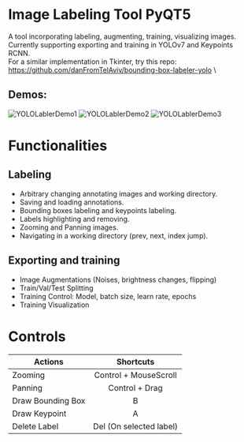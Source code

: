 # Image Labeling Tool PyQT5
A tool incorporating labeling, augmenting, training, visualizing images. Currently supporting exporting and training in YOLOv7 and Keypoints RCNN.\
For a similar implementation in Tkinter, try this repo: https://github.com/danFromTelAviv/bounding-box-labeler-yolo
\
## Demos:
![YOLOLablerDemo1](https://user-images.githubusercontent.com/20887245/234948143-ba3fa97a-faf5-4479-b657-b090a8d6a520.png)
![YOLOLablerDemo2](https://user-images.githubusercontent.com/20887245/234948131-b80115f9-8157-4d34-a3d9-8cd48ca133ea.png)
![YOLOLablerDemo3](https://user-images.githubusercontent.com/20887245/234948114-0a24f7ff-9030-49e2-bab6-b6eae562f9d8.png)

# Functionalities
## Labeling
- Arbitrary changing annotating images and working directory.
- Saving and loading annotations.
- Bounding boxes labeling and keypoints labeling.
- Labels highlighting and removing.
- Zooming and Panning images.
- Navigating in a working directory (prev, next, index jump).
## Exporting and training
- Image Augmentations (Noises, brightness changes, flipping)
- Train/Val/Test Splitting
- Training Control: Model, batch size, learn rate, epochs
- Training Visualization

# Controls

| Actions  | Shortcuts |
| ------------- |:-------------:|
| Zooming      | Control + MouseScroll     |
| Panning      | Control + Drag     |
| Draw Bounding Box      | B     |
| Draw Keypoint      | A     |
| Delete Label    | Del (On selected label)     |
